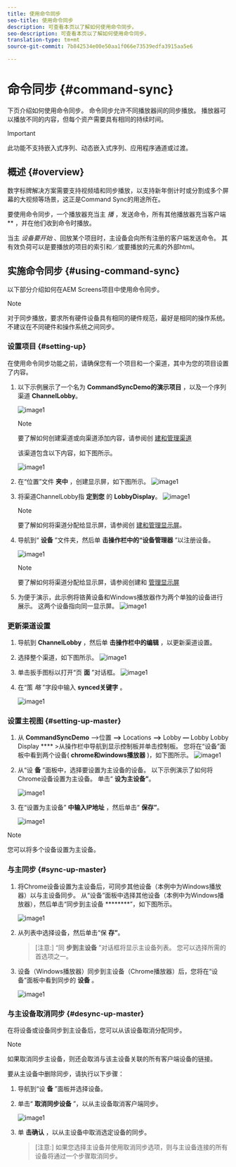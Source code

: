 ```yaml
---
title: 使用命令同步
seo-title: 使用命令同步
description: 可查看本页以了解如何使用命令同步。
seo-description: 可查看本页以了解如何使用命令同步。
translation-type: tm+mt
source-git-commit: 7b842534e00e50aa1f066e73539edfa3915aa5e6

---
```



# 命令同步 {#command-sync}

下页介绍如何使用命令同步。 命令同步允许不同播放器间的同步播放。 播放器可以播放不同的内容，但每个资产需要具有相同的持续时间。

>[!IMPORTANT]
>此功能不支持嵌入式序列、动态嵌入式序列、应用程序通道或过渡。

## 概述 {#overview}

数字标牌解决方案需要支持视频墙和同步播放，以支持新年倒计时或分割成多个屏幕的大视频等场景，这正是Command Sync的用途所在。

要使用命令同步，一个播放器充当主 *播* ，发送命令，所有其他播放器充当客户端 ** ，并在他们收到命令时播放。

当主 *设备要开始* 、回放某个项目时，主设备会向所有注册的客户端发送命令。 其有效负荷可以是要播放的项目的索引和／或要播放的元素的外部html。

## 实施命令同步 {#using-command-sync}

以下部分介绍如何在AEM Screens项目中使用命令同步。

>[!NOTE]
>对于同步播放，要求所有硬件设备具有相同的硬件规范，最好是相同的操作系统。 不建议在不同硬件和操作系统之间同步。

### 设置项目 {#setting-up}

在使用命令同步功能之前，请确保您有一个项目和一个渠道，其中为您的项目设置了内容。

1. 以下示例展示了一个名为 **CommandSyncDemo的演示项目** ，以及一个序列渠道 **ChannelLobby**。

   ![image1](assets/command-sync/command-sync1-1.png)

   >[!NOTE]
   >
   >要了解如何创建渠道或向渠道添加内容，请参阅创 [建和管理渠道](/help/user-guide/managing-channels.md)

   该渠道包含以下内容，如下图所示。

   ![image1](assets/command-sync/command-sync2-1.png)

1. 在“位置”文件 **夹中** ，创建显示屏，如下图所示。
   ![image1](assets/command-sync/command-sync3-1.png)

1. 将渠道ChannelLobby指 **定到您** 的 **LobbyDisplay**。
   ![image1](assets/command-sync/command-sync4-1.png)

   >[!NOTE]
   >
   >要了解如何将渠道分配给显示屏，请参阅创 [建和管理显示屏](/help/user-guide/managing-displays.md)。

1. 导航到“ **设备** ”文件夹，然后单 **击操作栏中的“设备管理器** ”以注册设备。

   ![image1](assets/command-sync5.png)

   >[!NOTE]
   >
   >要了解如何将渠道分配给显示屏，请参阅创建和 [管理显示屏](/help/user-guide/managing-displays.md)

1. 为便于演示，此示例将铬黄设备和Windows播放器作为两个单独的设备进行展示。 这两个设备指向同一显示屏。
   ![image1](assets/command-sync6.png)

### 更新渠道设置

1. 导航到 **ChannelLobby** ，然后单 **击操作栏中的编辑** ，以更新渠道设置。

1. 选择整个渠道，如下图所示。
   ![image1](assets/command-sync/command-sync7-1.png)

1. 单击扳手图标以打开“页 **面** ”对话框。
   ![image1](assets/command-sync/command-sync8-1.png)

1. 在“策 *略* ”字段中输入 **synced关键字** 。

   ![image1](assets/command-sync/command-sync9-1.png)


### 设置主视图 {#setting-up-master}

1. 从 **CommandSyncDemo** —>位置 **—>** Locations **—>** Lobby **—** Lobby Lobby Display **** >从操作栏中导航到显示控制板并单击控制板。
您将在“设备”面板中看到两个设备( **chrome和windows播放器** )，如下图所示。
   ![image1](assets/command-sync/command-sync10-1.png)

1. 从“设 **备** ”面板中，选择要设置为主设备的设备。 以下示例演示了如何将Chrome设备设置为主设备。 单击“ **设为主设备”**。

   ![image1](assets/command-sync/command-sync11-1.png)

1. 在“设置为主设备” **中输入IP地址** ，然后单击“ **保存”**。

   ![image1](assets/command-sync/command-sync12-1.png)

>[!NOTE]
> 您可以将多个设备设置为主设备。

### 与主同步 {#sync-up-master}

1. 将Chrome设备设置为主设备后，可同步其他设备（本例中为Windows播放器）以与主设备同步。
从“设备”面板中选择其他设备（本例中为Windows播放器），然后单击“同步到主设备 ********”，如下图所示。

   ![image1](assets/command-sync/command-sync13-1.png)

1. 从列表中选择设备，然后单击“保 **存”**。

   >[注意:]
   > “同 **步到主设备** ”对话框将显示主设备列表。 您可以选择所需的首选项之一。

1. 设备（Windows播放器）同步到主设备（Chrome播放器）后，您将在“设备”面板中看到同步的 **设备** 。

   ![image1](assets/command-sync/command-sync14-1.png)

### 与主设备取消同步 {#desync-up-master}

在将设备或设备同步到主设备后，您可以从该设备取消分配同步。

>[!NOTE]
>如果取消同步主设备，则还会取消与该主设备关联的所有客户端设备的链接。

要从主设备中删除同步，请执行以下步骤：

1. 导航到“设 **备** ”面板并选择设备。

1. 单击“ **取消同步设备** ”，以从主设备取消客户端同步。

   ![image1](assets/command-sync/command-sync15-1.png)

1. 单 **击确认** ，以从主设备中取消选定设备的同步。

   >[注意:]
   > 如果您选择主设备并使用取消同步选项，则与主设备连接的所有设备将通过一个步骤取消同步。
